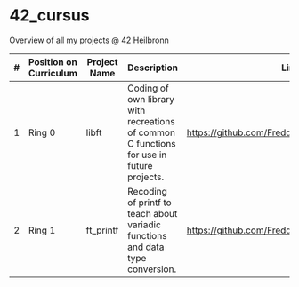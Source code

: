 # 42_cursus
Overview of all my projects @ 42 Heilbronn

| # | Position on Curriculum | Project Name   | Description                                                                              | Link 
|---|------------------------|----------------|------------------------------------------------------------------------------------------|-------------------------------------------------|
| 1 | Ring 0                 | libft          | Coding of own library with recreations of common C functions for use in future projects. | https://github.com/FreddyMSchubert/42_libft     |
| 2 | Ring 1                 | ft_printf      | Recoding of printf to teach about variadic functions and data type conversion.           | https://github.com/FreddyMSchubert/42_ft_printf |
